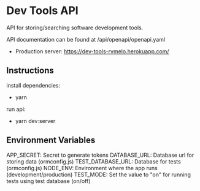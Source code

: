 # Dev Tools API

API for storing/searching software development tools.

API documentation can be found at <rootDir>/api/openapi/openapi.yaml

- Production server: https://dev-tools-rvmelo.herokuapp.com/

## Instructions

install dependencies:
- yarn

run api:
- yarn dev:server

## Environment Variables

APP_SECRET: Secret to generate tokens
DATABASE_URL: Database url for storing data (ormconfig.js)
TEST_DATABASE_URL: Database for tests (ormconfig.js)
NODE_ENV: Environment where the app runs (development/production)
TEST_MODE: Set the value to "on" for running tests using test database (on/off)

